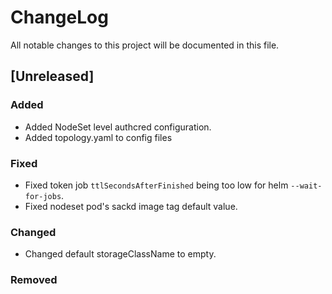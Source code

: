 # ChangeLog

All notable changes to this project will be documented in this file.

## [Unreleased]

### Added

- Added NodeSet level authcred configuration.
- Added topology.yaml to config files

### Fixed

- Fixed token job `ttlSecondsAfterFinished` being too low for helm
  `--wait-for-jobs`.
- Fixed nodeset pod's sackd image tag default value.

### Changed

- Changed default storageClassName to empty.

### Removed
